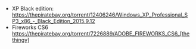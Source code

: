 * XP Black edition: https://thepiratebay.org/torrent/12406246/Windows_XP_Professional_SP3_x86_-_Black_Edition_2015.9.12
* Fireworks CS6 https://thepiratebay.org/torrent/7226889/ADOBE_FIREWORKS_CS6_[thethingy]
